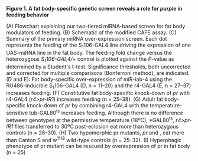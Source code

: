 **Figure 1. A fat body-specific genetic screen reveals a role for *purple* in feeding behavior**

(A) Flowchart explaining our two-tiered miRNA-based screen for fat body modulators of feeding.
(B) Schematic of the modified CAFE assay.
(C) Summary of the primary miRNA over-expression screen. Each dot represents the feeding of the S<sub>1</sub>106-GAL4 line driving the expression of one UAS-miRNA line in the fat body. The feeding fold change versus the heterozygous *S<sub>1</sub>106-GAL4/+* control is plotted against the *P*-value as determined by a Student's t-test. Significance thresholds, both uncorrected and corrected for multiple comparisons (Bonferroni method), are indicated.
(D and E): Fat body-specific over-expression of miR-iab-4 using the RU486-inducible S<sub>1</sub>106-GAL4 (D, n = 11–20) and the r4-GAL4 (E, n = 27–37) increases feeding.
(F) Constitutive fat body-specific knock-down of *pr* with r4-GAL4 (*r4>pr-IR1*) increases feeding (n = 25–38). 
(G) Adult fat body-specific knock-down of *pr* by combining r4-GAL4 with the temperature-sensitive tub-GAL80<sup>ts</sup> increases feeding. Although there is no difference between genotypes at the permissive temperature (18ºC), *GAL80<sup>ts</sup>, *r4>pr-IR1* flies transferred to 30ºC post-eclosion eat more than heterozygous controls (n = 28–30).
(H) Two hypomorphic pr mutants, *pr<sup></sup>* and , eat more than Canton S and w<sup>1118</sup> wild-type controls (n = 25–32).
(I) Hyperphagic phenotype of pr mutant can be rescued by overexpression of pr in fat body (n = 25)